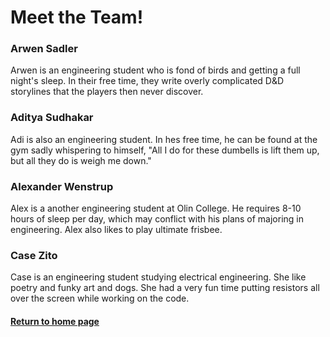 # Meet the Team!

### Arwen Sadler

Arwen is an engineering student who is fond of birds and getting a full night's sleep. In their free time,
they write overly complicated D&D storylines that the players then never discover.

### Aditya Sudhakar

Adi is also an engineering student. In hes free time, he can be found at the gym sadly whispering to himself, "All I do for these dumbells is lift them up, but all they do is weigh me down."

### Alexander Wenstrup

Alex is a another engineering student at Olin College. He requires 8-10 hours of sleep per day, 
which may conflict with his plans of majoring in engineering. Alex also likes to play ultimate frisbee.

### Case Zito

Case is an engineering student studying electrical engineering. She like poetry and funky art
and dogs. She had a very fun time putting resistors all over the screen while working on the code.

#### [Return to home page](index.md)

